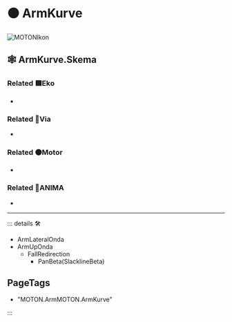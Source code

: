 # 🟠 <motor>ArmKurve</motor>

![MOTONIkon](/Ikon/Motor_Ikon.png)

## 🕸 ArmKurve.Skema

### Related 🟩<ekos>Eko</ekos>

-

### Related 🔻<via>Via</via>

-

### Related 🟠<motor>Motor</motor>

-

### Related 💜<anima>ANIMA</anima>

-

---

<!-- =================================================== -->
<!-- =================================================== -->
<!-- =================================================== -->
<!-- =================================================== -->
<!-- =================================================== -->
::: details 🛠

- ArmLateralOnda
- ArmUpOnda
    - FallRedirection
        - PanBeta(SlacklineBeta)

<h2>PageTags</h2>

- "MOTON.ArmMOTON.ArmKurve"

:::
